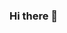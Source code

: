 ### Hi there 👋

<!--
**josephnk23/josephnk23** is a ✨ _special_ ✨ repository because its `README.md` (this file) appears on your GitHub profile.


- 🔭 I’m an aspiring software engineer
- 🌱 I’m currently learning nextjs and nodejs
- 👯 I’m looking to collaborate on progressive web apps
- 📫 How to reach me: jyawnketia4@gmail.com


-->
